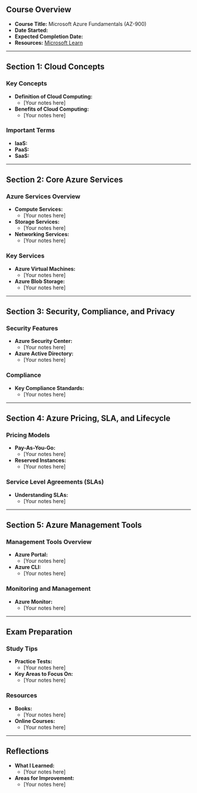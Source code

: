 ## Course Overview
- **Course Title:** Microsoft Azure Fundamentals (AZ-900)
- **Date Started:** 
- **Expected Completion Date:** 
- **Resources:** [Microsoft Learn](https://learn.microsoft.com/en-us/certifications/azure-fundamentals/)

---

## Section 1: Cloud Concepts
### Key Concepts
- **Definition of Cloud Computing:**
  - [Your notes here]
- **Benefits of Cloud Computing:**
  - [Your notes here]

### Important Terms
- **IaaS:** 
- **PaaS:** 
- **SaaS:** 

---

## Section 2: Core Azure Services
### Azure Services Overview
- **Compute Services:**
  - [Your notes here]
- **Storage Services:**
  - [Your notes here]
- **Networking Services:**
  - [Your notes here]

### Key Services
- **Azure Virtual Machines:**
  - [Your notes here]
- **Azure Blob Storage:**
  - [Your notes here]

---

## Section 3: Security, Compliance, and Privacy
### Security Features
- **Azure Security Center:**
  - [Your notes here]
- **Azure Active Directory:**
  - [Your notes here]

### Compliance
- **Key Compliance Standards:**
  - [Your notes here]

---

## Section 4: Azure Pricing, SLA, and Lifecycle
### Pricing Models
- **Pay-As-You-Go:**
  - [Your notes here]
- **Reserved Instances:**
  - [Your notes here]

### Service Level Agreements (SLAs)
- **Understanding SLAs:**
  - [Your notes here]

---

## Section 5: Azure Management Tools
### Management Tools Overview
- **Azure Portal:**
  - [Your notes here]
- **Azure CLI:**
  - [Your notes here]

### Monitoring and Management
- **Azure Monitor:**
  - [Your notes here]

---

## Exam Preparation
### Study Tips
- **Practice Tests:**
  - [Your notes here]
- **Key Areas to Focus On:**
  - [Your notes here]

### Resources
- **Books:**
  - [Your notes here]
- **Online Courses:**
  - [Your notes here]

---

## Reflections
- **What I Learned:**
  - [Your notes here]
- **Areas for Improvement:**
  - [Your notes here]
